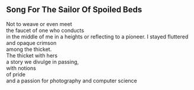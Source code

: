 Song For The Sailor Of Spoiled Beds
-----------------------------------
Not to weave or even meet  
the faucet of one who conducts  
in the middle of me in a heights or reflecting to a pioneer. I stayed fluttered and opaque crimson  
among the thicket.  
The thicket with hers  
a story we divulge in passing,  
with notions  
of pride  
and a passion for photography and computer science  
